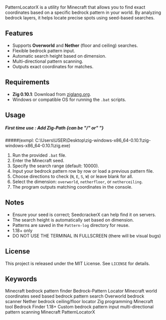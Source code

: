 PatternLocatorX is a utility for Minecraft that allows you to find exact coordinates based on a specific bedrock pattern in your world. By analyzing bedrock layers, it helps locate precise spots using seed-based searches.

## Features
- Supports **Overworld** and **Nether** (floor and ceiling) searches.
- Flexible bedrock pattern input.
- Automatic search height based on dimension.
- Multi-directional pattern scanning.
- Outputs exact coordinates for matches.

## Requirements
- **Zig 0.10.1**: Download from [ziglang.org](https://ziglang.org/download/).
- Windows or compatible OS for running the `.bat` scripts.

## Usage
  ##### First time use : Add Zig-Path {can be "/" or" \"}
  #####(exmpl: C:\Users\USER\Desktop\zig-windows-x86_64-0.10.1\zig-windows-x86_64-0.10.1\zig.exe)
  
1. Run the provided `.bat` file.
2. Enter the Minecraft seed.
3. Specify the search range (default: 10000).
4. Input your bedrock pattern row by row or load a previous pattern file.
5. Choose directions to check (`N`, `E`, `S`, `W`) or leave blank for all.
6. Select the dimension: `overworld`, `netherfloor`, or `netherceiling`.
7. The program outputs matching coordinates in the console.

## Notes
- Ensure your seed is correct; SeedcrackerX can help find it on servers.
- The search height is automatically set based on dimension.
- Patterns are saved in the `Pattern-log` directory for reuse.
- 1.18+ only
- DO NOT USE THE TERMINAL IN FULLSCREEN (there will be visual bugs)

## License
This project is released under the MIT License. See `LICENSE` for details.

## Keywords
Minecraft bedrock pattern finder
Bedrock-Pattern Locator
Minecraft world coordinates
seed based bedrock pattern search
Overworld bedrock scanner
Nether bedrock ceiling/floor locator
Zig programming Minecraft tool
Bedrock Finder 1.18+
Custom bedrock pattern input
multi-directional pattern scanning Minecraft
PatternLocatorX
